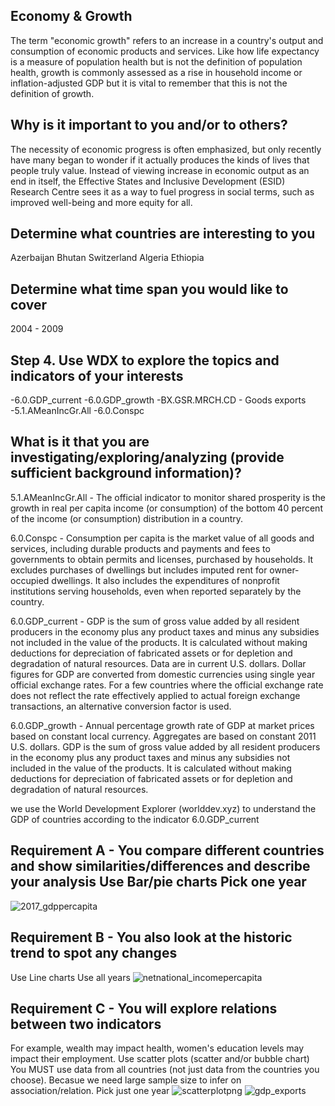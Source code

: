 
## Economy & Growth

The term "economic growth" refers to an increase in a country's output and consumption of economic products and services. Like how life expectancy is a measure of population health but is not the definition of population health, growth is commonly assessed as a rise in household income or inflation-adjusted GDP but it is vital to remember that this is not the definition of growth.

## Why is it important to you and/or to others?

The necessity of economic progress is often emphasized, but only recently have many began to wonder if it actually produces the kinds of lives that people truly value. Instead of viewing increase in economic output as an end in itself, the Effective States and Inclusive Development (ESID) Research Centre sees it as a way to fuel progress in social terms, such as improved well-being and more equity for all.

## Determine what countries are interesting to you

Azerbaijan Bhutan Switzerland Algeria Ethiopia

## Determine what time span you would like to cover 
2004 - 2009

## Step 4. Use WDX to explore the topics and indicators of your interests

-6.0.GDP_current -6.0.GDP_growth -BX.GSR.MRCH.CD - Goods exports -5.1.AMeanIncGr.All -6.0.Conspc

## What is it that you are investigating/exploring/analyzing (provide sufficient background information)?

5.1.AMeanIncGr.All - The official indicator to monitor shared prosperity is the growth in real per capita income (or consumption) of the bottom 40 percent of the income (or consumption) distribution in a country.

6.0.Conspc - Consumption per capita is the market value of all goods and services, including durable products and payments and fees to governments to obtain permits and licenses, purchased by households. It excludes purchases of dwellings but includes imputed rent for owner-occupied dwellings. It also includes the expenditures of nonprofit institutions serving households, even when reported separately by the country.

6.0.GDP_current - GDP is the sum of gross value added by all resident producers in the economy plus any product taxes and minus any subsidies not included in the value of the products. It is calculated without making deductions for depreciation of fabricated assets or for depletion and degradation of natural resources. Data are in current U.S. dollars. Dollar figures for GDP are converted from domestic currencies using single year official exchange rates. For a few countries where the official exchange rate does not reflect the rate effectively applied to actual foreign exchange transactions, an alternative conversion factor is used.

6.0.GDP_growth - Annual percentage growth rate of GDP at market prices based on constant local currency. Aggregates are based on constant 2011 U.S. dollars. GDP is the sum of gross value added by all resident producers in the economy plus any product taxes and minus any subsidies not included in the value of the products. It is calculated without making deductions for depreciation of fabricated assets or for depletion and degradation of natural resources.

we use the World Development Explorer (worlddev.xyz) to understand the GDP of countries according to the indicator 6.0.GDP_current

## Requirement A - You compare different countries and show similarities/differences and describe your analysis Use Bar/pie charts Pick one year
![2017_gdppercapita](https://user-images.githubusercontent.com/112644875/198931747-d52df560-bd37-46c8-a5f9-59c9f0e6213f.png)

## Requirement B - You also look at the historic trend to spot any changes
Use Line charts
Use all years
![netnational_incomepercapita](https://user-images.githubusercontent.com/112644875/198932781-0edd8737-1fad-42f0-9375-c7dadc0ff860.png)

## Requirement C - You will explore relations between two indicators
For example, wealth may impact health, women's education levels may impact their employment.
Use scatter plots (scatter and/or bubble chart)
You MUST use data from all countries (not just data from the countries you choose). Becasue we need large sample size to infer on association/relation.
Pick just one year
![scatterplotpng](https://user-images.githubusercontent.com/112644875/198933528-19577947-f97b-487e-b9e6-86b6dea4db4c.png)
![gdp_exports](https://user-images.githubusercontent.com/112644875/198934084-bec55ac5-6566-4c12-9f71-419f9a350fc8.png)


